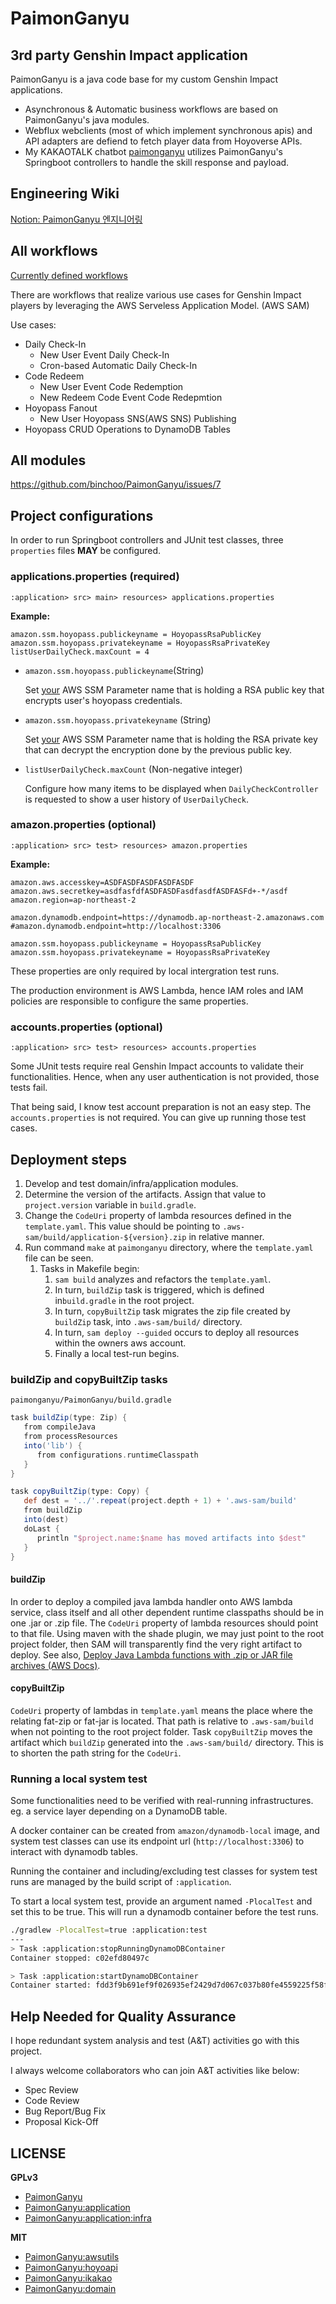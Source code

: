 # PaimonGanyu

## 3rd party Genshin Impact application

PaimonGanyu is a java code base for my custom Genshin Impact applications.
- Asynchronous & Automatic business workflows are based on PaimonGanyu's java modules.
- Webflux webclients (most of which implement synchronous apis) and API adapters are defiend to fetch player data from Hoyoverse APIs.
- My KAKAOTALK chatbot [paimonganyu](https://github.com/binchoo/paimonganyu-doc) utilizes PaimonGanyu's Springboot controllers to handle the skill response and payload.

## Engineering Wiki
[Notion: PaimonGanyu 엔지니어링](https://hollow-leotard-0e1.notion.site/PaimonGanyu-81337fdfe052499f98a2a347f30afbcd)

## All workflows

[Currently defined workflows](https://github.com/binchoo/paimonganyu/issues/1#issuecomment-1087132930)

There are workflows that realize various use cases for Genshin Impact players by leveraging the AWS Serveless Application Model. (AWS SAM)

Use cases:

- Daily Check-In
  - New User Event Daily Check-In
  - Cron-based Automatic Daily Check-In
- Code Redeem
  - New User Event Code Redemption
  - New Redeem Code Event Code Redepmtion
- Hoyopass Fanout
  - New User Hoyopass SNS(AWS SNS) Publishing
- Hoyopass CRUD Operations to DynamoDB Tables

## All modules

https://github.com/binchoo/PaimonGanyu/issues/7

## Project configurations

In order to run Springboot controllers and JUnit test classes, three `properties` files **MAY** be configured.

### applications.properties (required)

`:application> src> main> resources> applications.properties`

**Example:**

```properties
amazon.ssm.hoyopass.publickeyname = HoyopassRsaPublicKey
amazon.ssm.hoyopass.privatekeyname = HoyopassRsaPrivateKey
listUserDailyCheck.maxCount = 4
```

- `amazon.ssm.hoyopass.publickeyname`(String)

  Set <u>your</u> AWS SSM Parameter name that is holding a RSA public key that encrypts user's hoyopass credentials.

- `amazon.ssm.hoyopass.privatekeyname` (String)

  Set <u>your</u> AWS SSM Parameter name that is holding the RSA private key that can decrypt the encryption done by the previous public key.

- `listUserDailyCheck.maxCount` (Non-negative integer)

  Configure how many items to be displayed when `DailyCheckController` is requested to show a user history of `UserDailyCheck`.

### amazon.properties (optional)

`:application> src> test> resources> amazon.properties`

**Example:**

```properties
amazon.aws.accesskey=ASDFASDFASDFASDFASDF
amazon.aws.secretkey=asdfasfdfASDFASDFasdfasdfASDFASFd+-*/asdf
amazon.region=ap-northeast-2

amazon.dynamodb.endpoint=https://dynamodb.ap-northeast-2.amazonaws.com
#amazon.dynamodb.endpoint=http://localhost:3306

amazon.ssm.hoyopass.publickeyname = HoyopassRsaPublicKey
amazon.ssm.hoyopass.privatekeyname = HoyopassRsaPrivateKey
```

These properties are only required by local intergration test runs. 

The production environment is AWS Lambda, hence IAM roles and IAM policies are responsible to configure the same properties.

### accounts.properties (optional)

`:application> src> test> resources> accounts.properties`

Some JUnit tests require real Genshin Impact accounts to validate their functionalities. Hence, when any user authentication is not provided, those tests fail.

That being said, I know test account preparation is not an easy step. The `accounts.properties` is not required. You can give up running those test cases.

## Deployment steps

1. Develop and test domain/infra/application modules.
2. Determine the version of the artifacts. Assign that value to `project.version` variable in `build.gradle`.
3. Change the `CodeUri` property of lambda resources defined in the `template.yaml`. This value should be pointing to `.aws-sam/build/application-${version}.zip` in relative manner.
4. Run command `make` at `paimonganyu` directory, where the `template.yaml` file can be seen.  
   1. Tasks in Makefile begin:
      1. `sam build` analyzes and refactors the `template.yaml`.
      2. In turn, `buildZip` task is triggered, which is defined in`build.gradle` in the root project.
      3. In turn, `copyBuiltZip` task migrates the zip file created by `buildZip` task, into `.aws-sam/build/` directory.
      4. In turn, `sam deploy --guided` occurs to deploy all resources within the owners aws account.
      5. Finally a local test-run begins.

### buildZip and copyBuiltZip tasks
`paimonganyu/PaimonGanyu/build.gradle`
```groovy
task buildZip(type: Zip) {
   from compileJava
   from processResources
   into('lib') {
      from configurations.runtimeClasspath
   }
}

task copyBuiltZip(type: Copy) {
   def dest = '../'.repeat(project.depth + 1) + '.aws-sam/build'
   from buildZip
   into(dest)
   doLast {
      println "$project.name:$name has moved artifacts into $dest"
   }
}
```

#### buildZip

In order to deploy a compiled java lambda handler onto AWS lambda service, class itself and all other dependent runtime classpaths should be in one .jar or .zip file.
The `CodeUri` property of lambda resources should point to that file. Using maven with the shade plugin, we may just point to the root project folder, then SAM will transparently find the very right artifact to deploy.
See also, [Deploy Java Lambda functions with .zip or JAR file archives (AWS Docs)](https://docs.aws.amazon.com/lambda/latest/dg/java-package.html#java-package-libraries). 

#### copyBuiltZip

`CodeUri` property of lambdas in `template.yaml` means the place where the relating fat-zip or fat-jar is located. That path is relative to `.aws-sam/build` when not pointing to the root project folder.
Task `copyBuiltZip` moves the artifact which `buildZip` generated into the `.aws-sam/build/` directory. This is to shorten the path string for the `CodeUri`.

### Running a local system test
Some functionalities need to be verified with real-running infrastructures. eg. a service layer depending on a DynamoDB table.

A docker container can be created from `amazon/dynamodb-local` image, 
and system test classes can use its endpoint url (`http://localhost:3306`) to interact with dynamodb tables.

Running the container and including/excluding test classes for system test runs
are managed by the build script of `:application`.

To start a local system test, provide an argument named `-PlocalTest` and set this to be true.
This will run a dynamodb container before the test runs.
```bash
./gradlew -PlocalTest=true :application:test
---
> Task :application:stopRunningDynamoDBContainer
Container stopped: c02efd80497c

> Task :application:startDynamoDBContainer
Container started: fdd3f9b691ef9f026935ef2429d7d067c037b80fe4559225f58fbe12ae6b0394
```

## Help Needed for Quality Assurance

I hope redundant system analysis and test (A&T) activities go with this project.

I always welcome collaborators who can join A&T activities like below:

- Spec Review
- Code Review
- Bug Report/Bug Fix
- Proposal Kick-Off

## LICENSE

**GPLv3**

- [PaimonGanyu](https://github.com/binchoo/PaimonGanyu/blob/master/LICENSE)
- [PaimonGanyu:application](https://github.com/binchoo/PaimonGanyu/blob/master/PaimonGanyu/application/LICENSE)
- [PaimonGanyu:application:infra](https://github.com/binchoo/PaimonGanyu/blob/master/PaimonGanyu/application/LICENSE)

**MIT**

- [PaimonGanyu:awsutils](https://github.com/binchoo/PaimonGanyu/blob/master/PaimonGanyu/awsutils/LICENSE)
- [PaimonGanyu:hoyoapi](https://github.com/binchoo/PaimonGanyu/blob/master/PaimonGanyu/hoyoapi/LICENSE)
- [PaimonGanyu:ikakao](https://github.com/binchoo/PaimonGanyu/blob/master/PaimonGanyu/ikakao/LICENSE)
- [PaimonGanyu:domain](https://github.com/binchoo/PaimonGanyu/blob/master/PaimonGanyu/domain/LICENSE)
